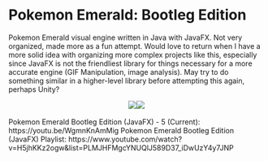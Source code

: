 # Pokemon Emerald: Bootleg Edition
Pokemon Emerald visual engine written in Java with JavaFX. Not very organized, made more as a fun attempt. Would love to return when I have a more solid idea with organizing more complex projects like this, especially since JavaFX is not the friendliest library for things necessary for a more accurate engine (GIF Manipulation, image analysis). May try to do something similar in a higher-level library before attempting this again, perhaps Unity?
<div align="center"><img src="http://i.imgur.com/6oZ2kRW.png"/><img src="https://i.imgur.com/clwOvLE.png"/></div>
<br>
Pokemon Emerald Bootleg Edition (JavaFX) - 5 (Current): https://youtu.be/WgmnKnAmMig
Pokemon Emerald Bootleg Edition (JavaFX) Playlist: https://www.youtube.com/watch?v=H5jhKKz2ogw&list=PLMJHFMgcYNUQlJ589D37_iDwUzY4y7JNP

